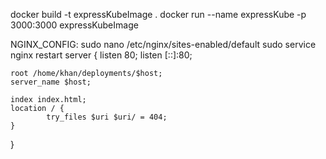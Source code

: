 docker build -t expressKubeImage .
docker run --name expressKube -p 3000:3000 expressKubeImage

NGINX_CONFIG:
sudo nano /etc/nginx/sites-enabled/default
sudo service nginx restart
server {
    listen 80;
    listen [::]:80;

    root /home/khan/deployments/$host;
    server_name $host;

    index index.html;
    location / {
            try_files $uri $uri/ = 404;
    }
}
